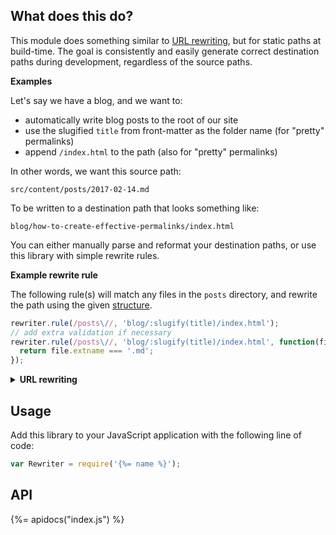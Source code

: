 ## What does this do?

This module does something similar to [URL rewriting](#url-rewriting), but for static paths at build-time. The goal is consistently and easily generate correct destination paths during development, regardless of the source paths.

**Examples**

Let's say we have a blog, and we want to:

- automatically write blog posts to the root of our site
- use the slugified `title` from front-matter as the folder name (for "pretty" permalinks)
- append `/index.html` to the path (also for "pretty" permalinks)

In other words, we want this source path:

```
src/content/posts/2017-02-14.md
```

To be written to a destination path that looks something like:

```
blog/how-to-create-effective-permalinks/index.html
```

You can either manually parse and reformat your destination paths, or use this library with simple rewrite rules. 

**Example rewrite rule**

The following rule(s) will match any files in the `posts` directory, and rewrite the path using the given [structure](https://github.com/jonschlinkert/permalinks#structure).

```js
rewriter.rule(/posts\//, 'blog/:slugify(title)/index.html');
// add extra validation if necessary
rewriter.rule(/posts\//, 'blog/:slugify(title)/index.html', function(file) {
  return file.extname === '.md';
});
```

<a name="url-rewriting"></a>
<details>
<summary><strong>URL rewriting</strong></summary>
URL rewriting is used for replacing semantic, user-friendly URLs with server-friendly URLs.

For example, when a user enters a URL like the following to go to a page on wikipedia:

```
https://en.wikipedia.org/wiki/Business
```

The URL might be rewritten by wikipedia to something like:

```
https://en.wikipedia.org/w/index.php?title=Business
```
</details>


## Usage
Add this library to your JavaScript application with the following line of code:

```js
var Rewriter = require('{%= name %}');
```

## API
{%= apidocs("index.js") %}

